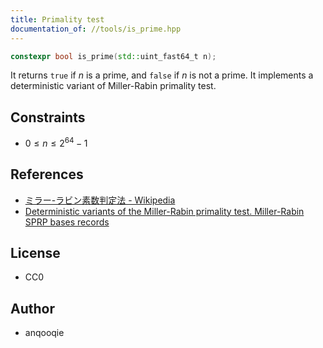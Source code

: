 ```yaml
---
title: Primality test
documentation_of: //tools/is_prime.hpp
---
```


```cpp
constexpr bool is_prime(std::uint_fast64_t n);
```

It returns `true` if $n$ is a prime, and `false` if $n$ is not a prime.
It implements a deterministic variant of Miller-Rabin primality test.

## Constraints
- $0 \leq n \leq 2^{64} - 1$

## References
- [ミラー-ラビン素数判定法 - Wikipedia](https://ja.wikipedia.org/wiki/%E3%83%9F%E3%83%A9%E3%83%BC%E2%80%93%E3%83%A9%E3%83%93%E3%83%B3%E7%B4%A0%E6%95%B0%E5%88%A4%E5%AE%9A%E6%B3%95)
- [Deterministic variants of the Miller-Rabin primality test. Miller-Rabin SPRP bases records](http://miller-rabin.appspot.com/)

## License
- CC0

## Author
- anqooqie
